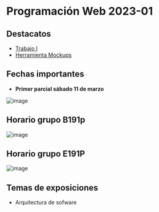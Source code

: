 # Programación Web 2023-01

## Destacatos

- [Trabajo I](https://github.com/crodrigr/Programacion-Web-2023-01/blob/master/01_PrimerCorte/Material/00_PROGRAMACION_WEB.pdf)
- [Herramienta Mockups](https://moqups.com/)

## Fechas importantes

-  **Primer parcial sábado 11 de marzo**

![image](https://user-images.githubusercontent.com/31961588/215915357-57a4faa8-d6d2-4fcb-83d9-0a6d07f78ba3.png)




## Horario grupo B191p

![image](https://user-images.githubusercontent.com/31961588/216839255-bc81d94b-f042-40c9-ba6a-ddb8fcb4a6c9.png)

## Horario grupo E191P

![image](https://user-images.githubusercontent.com/31961588/216839917-a6e22aac-9705-4089-91e8-0bf6e1ebd716.png)

## Temas de exposiciones

- Arquitectura de sofware
